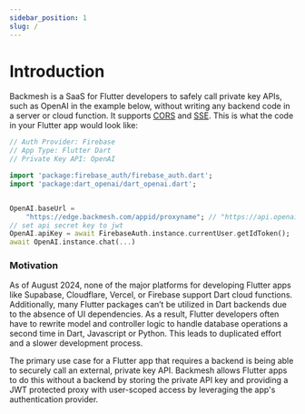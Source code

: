 ```yaml
---
sidebar_position: 1
slug: /
---
```


# Introduction

Backmesh is a SaaS for Flutter developers to safely call private key APIs, such as OpenAI in the example below, without writing any backend code in a server or cloud function. It supports [CORS](https://developer.mozilla.org/en-US/docs/Web/HTTP/CORS) and [SSE](https://developer.mozilla.org/en-US/docs/Web/API/Server-sent_events). This is what the code in your Flutter app would look like:

```dart
// Auth Provider: Firebase
// App Type: Flutter Dart
// Private Key API: OpenAI

import 'package:firebase_auth/firebase_auth.dart';
import 'package:dart_openai/dart_openai.dart';


OpenAI.baseUrl =
    "https://edge.backmesh.com/appid/proxyname"; // "https://api.openai.com/v1" is the default one.
// set api secret key to jwt
OpenAI.apiKey = await FirebaseAuth.instance.currentUser.getIdToken();
await OpenAI.instance.chat(...)
```

### Motivation

As of August 2024, none of the major platforms for developing Flutter apps like Supabase, Cloudflare, Vercel, or Firebase support Dart cloud functions. Additionally, many Flutter packages can’t be utilized in Dart backends due to the absence of UI dependencies. As a result, Flutter developers often have to rewrite model and controller logic to handle database operations a second time in Dart, Javascript or Python. This leads to duplicated effort and a slower development process.

The primary use case for a Flutter app that requires a backend is being able to securely call an external, private key API. Backmesh allows Flutter apps to do this without a backend by storing the private API key and providing a JWT protected proxy with user-scoped access by leveraging the app's authentication provider.
